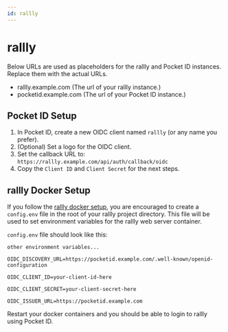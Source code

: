 ```yaml
---
id: rallly
---
```


# rallly

Below URLs are used as placeholders for the rallly and Pocket ID instances. Replace them with the actual URLs.

- rallly.example.com (The url of your rallly instance.)
- pocketid.example.com (The url of your Pocket ID instance.)

## Pocket ID Setup

1. In Pocket ID, create a new OIDC client named `rallly` (or any name you prefer).
2. (Optional) Set a logo for the OIDC client.
3. Set the callback URL to: `https://rallly.example.com/api/auth/callback/oidc`
4. Copy the `Client ID` and `Client Secret` for the next steps.

## rallly Docker Setup

If you follow the [rallly docker setup](https://support.rallly.co/self-hosting/installation/docker#setup-instructions), you are encouraged to create a `config.env` file in the root of your rallly project directory. This file will be used to set environment variables for the rallly web server container.

`config.env` file should look like this:
```env
other environment variables...

OIDC_DISCOVERY_URL=https://pocketid.example.com/.well-known/openid-configuration

OIDC_CLIENT_ID=your-client-id-here

OIDC_CLIENT_SECRET=your-client-secret-here

OIDC_ISSUER_URL=https://pocketid.example.com
```

Restart your docker containers and you should be able to login to rallly using Pocket ID.
